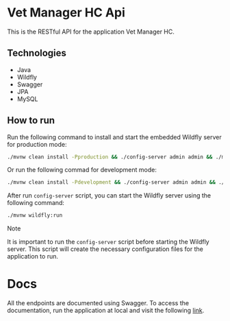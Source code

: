 # Vet Manager HC Api

This is the RESTful API for the application Vet Manager HC.

## Technologies

- Java
- Wildfly
- Swagger
- JPA
- MySQL

## How to run

Run the following command to install and start the embedded Wildfly server for
production mode:

```bash
./mvnw clean install -Pproduction && ./config-server admin admin && ./mvnw wildfly:run
```

Or run the following commad for development mode:

```bash
./mvnw clean install -Pdevelopment && ./config-server admin admin && ./mvnw wildfly:dev
```

After run `config-server` script, you can start the Wildfly server using the
following command:

```bash
./mvnw wildfly:run
```

> [!NOTE]
>
> It is important to run the `config-server` script before starting the Wildfly
> server. This script will create the necessary configuration files for the
> application to run.

# Docs

All the endpoints are documented using Swagger. To access the documentation, run
the application at local and visit the following
[link](http://localhost:8080/docs).
